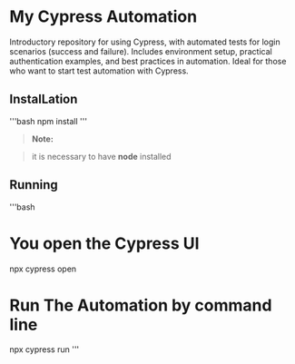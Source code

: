 # My Cypress Automation

Introductory repository for using Cypress, with automated tests for login scenarios (success and failure). Includes environment setup, practical authentication examples, and best practices in automation. Ideal for those who want to start test automation with Cypress.

## InstalLation
'''bash
npm install
'''

>**Note:**

>it is necessary to have **node** installed

## Running
'''bash
# You open the Cypress UI
npx cypress open

# Run The Automation by command line
npx cypress run
'''
